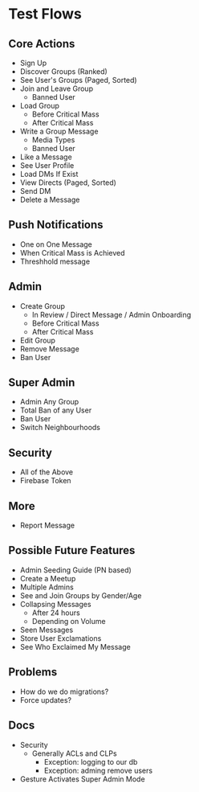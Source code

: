 # Test Flows

## Core Actions

* Sign Up 
* Discover Groups (Ranked)
* See User's Groups (Paged, Sorted)
* Join and Leave Group
	* Banned User
* Load Group
	* Before Critical Mass
	* After Critical Mass
* Write a Group Message
	* Media Types
	* Banned User
* Like a Message
* See User Profile
* Load DMs If Exist
* View Directs (Paged, Sorted)
* Send DM
* Delete a Message

## Push Notifications

* One on One Message
* When Critical Mass is Achieved
* Threshhold message

## Admin

* Create Group
	* In Review / Direct Message / Admin Onboarding
	* Before Critical Mass
	* After Critical Mass
* Edit Group
* Remove Message
* Ban User

## Super Admin

* Admin Any Group
* Total Ban of any User
* Ban User
* Switch Neighbourhoods

## Security

* All of the Above
* Firebase Token

## More

* Report Message

## Possible Future Features

* Admin Seeding Guide (PN based)
* Create a Meetup
* Multiple Admins
* See and Join Groups by Gender/Age
* Collapsing Messages
	* After 24 hours
	* Depending on Volume
* Seen Messages
* Store User Exclamations
* See Who Exclaimed My Message

## Problems

* How do we do migrations?
* Force updates?

## Docs

* Security
	* Generally ACLs and CLPs
		* Exception: logging to our db
		* Exception: adming remove users
* Gesture Activates Super Admin Mode